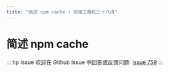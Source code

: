 ```yaml
---
title: "简述 npm cache | 前端工程化三十八讲"
---
```


# 简述 npm cache

::: tip Issue
欢迎在 Gtihub Issue 中回答或反馈问题: [Issue 759](https://github.com/shfshanyue/Daily-Question/issues/759)
:::
